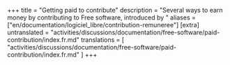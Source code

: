 +++
title = "Getting paid to contribute"
description = "Several ways to earn money by contributing to Free software, introduced by "
aliases = ["en/documentation/logiciel_libre/contribution-remuneree"]
[extra]
untranslated = "activities/discussions/documentation/free-software/paid-contribution/index.fr.md"
translations = [
    "activities/discussions/documentation/free-software/paid-contribution/index.fr.md"
]
+++

